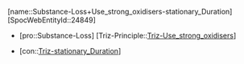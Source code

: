 ﻿---
type: TrizContradiction
aliases:
- Substance-Loss+Use_strong_oxidisers-stationary_Duration
license: CC BY-SA 4.0
copyright: https://github.com/SpocWeb
IsDeleted: false
IsReadOnly: false
Confidential: public
tags: 
- Triz/Contradiction
---
[name::Substance-Loss+Use_strong_oxidisers-stationary_Duration]
[SpocWebEntityId::24849]
+ [pro::Substance-Loss]
[Triz-Principle::[Triz-Use_strong_oxidisers](tech/Triz/Principle/Triz-Use_strong_oxidisers.md)]
- [con::[Triz-stationary_Duration](tech/Triz/Parameter/Triz-stationary_Duration.md)]

